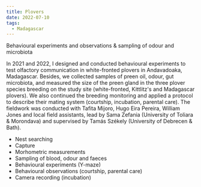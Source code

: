 ```yaml
---
title: Plovers
date: 2022-07-10
tags:
  - Madagascar
---
```


Behavioural experiments and observations & sampling of odour and microbiota

<!--more-->

In 2021 and 2022, I designed and conducted behavioural experiments to test olfactory communication in white-fronted plovers in Andavadoaka, Madagascar. Besides, we collected samples of preen oil, odour, gut microbiota, and measured the size of the preen gland in the three plover species breeding on the study site (white-fronted, Kittlitz's and Madagascar plovers). We also continued the breeding monitoring and applied a protocol to describe their mating system (courtship, incubation, parental care). The fieldwork was conducted with Tafita Mijoro, Hugo Eira Pereira, William Jones and local field assistants, lead by Sama Zefania (University of Toliara & Morondava) and supervised by Tamás Székely (University of Debrecen & Bath). 

- Nest searching
- Capture
- Morhometric measurements
- Sampling of blood, odour and faeces
- Behavioural experiments (Y-maze)
- Behavioural observations (courtship, parental care)
- Camera recording (incubation)
